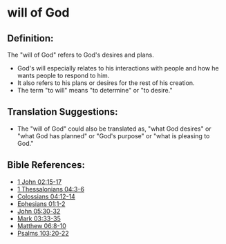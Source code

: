 # will of God #

## Definition: ##

The "will of God" refers to God's desires and plans.
 
* God's will especially  relates to his interactions with people and how he wants people to respond to him.
* It also refers to his plans or desires for the rest of his creation.
* The term "to will" means "to determine" or "to desire."

## Translation Suggestions: ##

* The "will of God" could also be translated as, "what God desires" or "what God has planned" or "God's purpose" or "what is pleasing to God."

## Bible References: ##

* [1 John 02:15-17](https://door43.org/en/bible/notes/1jn/02/15)
* [1 Thessalonians 04:3-6](https://door43.org/en/bible/notes/1th/04/03)
* [Colossians 04:12-14](https://door43.org/en/bible/notes/col/04/12)
* [Ephesians 01:1-2](https://door43.org/en/bible/notes/eph/01/01)
* [John 05:30-32](https://door43.org/en/bible/notes/jhn/05/30)
* [Mark 03:33-35](https://door43.org/en/bible/notes/mrk/03/33)
* [Matthew 06:8-10](https://door43.org/en/bible/notes/mat/06/08)
* [Psalms 103:20-22](https://door43.org/en/bible/notes/psa/103/020)

